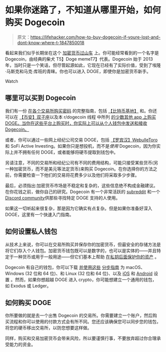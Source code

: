 # 如果你迷路了，不知道从哪里开始，如何购买 Dogecoin

> 原文：<https://lifehacker.com/how-to-buy-dogecoin-if-youre-lost-and-dont-know-where-t-1847850018>

看起来我们似乎长期坐在这个 [加密货币过山车](https://lifehacker.com/how-to-create-your-own-cryptocurrency-1825337462) 上。你可能经常看到的一个名字是 Dogecoin，由经典的柴犬 T5】Doge memeT7】代表。Dogecoin 始于 2013 年，当时只是一个笑话，但尽管起源如此，它现在已经有了实际价值，受到了埃隆·马斯克和马克·库班的青睐。你也可以进入 DOGE，即使你是加密货币新手。 

Watch

## 哪里可以买到 Dogecoin

我们有一份 [在各个交易所购买密码](https://lifehacker.com/how-to-buy-cryptocurrency-1821935329) 的完整指南，包括 [【比特币基地】](https://www.coinbase.com/price/dogecoin) 和。你还可以在 [【币安】](https://www.binance.com/en/buy-Dogecoin-Doge)[双子座](https://www.gemini.com/prices/dogecoin)以及本 r/dogecoin 线程 中所列 [的少数其他 app 上购买 DOGE。当你在这些平台上购买时，你实际上可以从个人钱包中发送和接收 Dogecoin。](https://www.reddit.com/r/dogecoin/comments/l7ok46/how_to_purchase_dogecoin_in_2021/) 

或者，你可以通过一些网上经纪公司交易 DOGE，包括 [【罗宾汉】](https://robinhood.com/crypto/DOGE)[Webull](https://www.webull.com/quote/ccc-dogeusd)[eToro](https://www.etoro.com/markets/doge)和 SoFi Active Investing。如果你只是想投机，而不是*使用* Dogecoin，因为你实际上并不拥有任何 DOGE，或者能够将硬币提取到钱包中。

另请注意，不同的交易所和经纪公司有不同的费用结构，可能只接受某些货币(另一种加密货币，而不是美元等法定货币)来购买 Dogecoin。在你选择你的方法之前，你需要检查一下他们的交易将花费多少以及他们将采取多少步骤。

最后，必须指出:加密货币市场是不稳定和复杂的，这些信息绝不构成金融建议。在你花钱之前，做你自己的研究。Dogecoin 有一个非常活跃的 [subreddit](https://www.reddit.com/r/dogecoin) 和一个[Discord community](https://discord.com/invite/dogecoin)供那些寻找特定 DOGE 支持的人使用。

如果这一切听起来很复杂，那是因为它确实有点复杂。但是如果你准备好深入 DOGE，这里有一个快速入门指南。

## 如何设置私人钱包

从技术上来说，你可以在交易所购买并保存你的加密货币，但最安全的存储方法是将它们存入个人钱包。加密货币钱包既可以是数字的，也可以是实体的——并且特定于一种货币或用于一般用途——但它们基本上帮助 [在私钥后面保护你的资产](https://simplecryptoguide.com/how-to-keep-your-cryptocurrency-secure/) 。

Dogecoin 有自己的钱包，你可以下载 [并使用这些](https://dogecoin.com/#wallets) [分步指南](https://dogecoin.com/guide.html) 为 macOS、Windows (32 位和 64 位)、和 Linux (32 位和 64 位)、以及 [iOS](https://apps.apple.com/us/app/dogecoin-wallet-by-freewallet/id1137261612) 和 [Android](https://play.google.com/store/apps/details?id=de.langerhans.wallet) 设置 。然而，如果你想超越 DOGE 进入 crypto，你可能想建立一个通用的钱包，如 Exodus 或 Ledger。

## 如何购买 DOGE

你所要做的就是去一个出售 Dogecoin 的交易所。你需要建立一个账户，然后购买流程和你可以使用的付款方式会有所不同。您还应该确保您可以同步您的钱包，将您的硬币移出交易所，以防您想要这样做。

同样，购买和交易加密货币会带来风险，所以要谨慎行事，不要放弃超过你合理承受能力的资金。